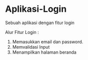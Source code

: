 # Aplikasi-Login
Sebuah aplikasi dengan fitur login 

Alur Fitur Login :
1. Memasukkan email dan password.
2. Memvalidasi Input
3. Menampilkan halaman beranda
